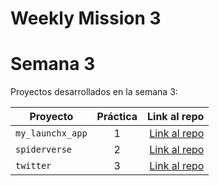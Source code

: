 # Weekly Mission 3
# Semana 3 

Proyectos desarrollados en la semana 3:

| Proyecto | Práctica | Link al repo |
| ------------- |:-------------:| -----:|
|`my_launchx_app`|1|[Link al repo](https://github.com/JorgeSalmeronG/playbook/tree/main/weekly_mission_3/my_launchx_app)|
|`spiderverse`|2|[Link al repo](https://github.com/JorgeSalmeronG/playbook/tree/main/weekly_mission_3/spiderverse)|
|`twitter`|3|[Link al repo](https://github.com/JorgeSalmeronG/playbook/tree/main/weekly_mission_3/twitter)|
